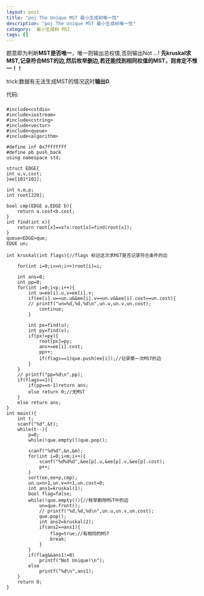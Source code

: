 ```yaml
---
layout: post
title: "poj The Unique MST 最小生成树唯一性"
description: "poj The Unique MST 最小生成树唯一性"
category:  最小生成树 MST
tags: []
---
```




题意即为判断**MST是否唯一**，唯一则输出总权值,否则输出Not ...!
**先kruskal求MST,记录符合MST的边,然后枚举删边,若还能找到相同权值的MST，则肯定不惟一！！**

trick:数据有无法生成MST的情况这时**输出0**.

代码:

###

	#include<cstdio>
	#include<iostream>
	#include<cstring>
	#include<vector>
	#include<queue>
	#include<algorithm>

	#define inf 0x7fffffff
	#define pb push_back
	using namespace std;

	struct EDGE{
	int u,v,cost;
	}ee[101*101];

	int n,m,p;
	int root[220];

	bool cmp(EDGE a,EDGE b){
		return a.cost<b.cost;
	}
	int find(int x){
		return root[x]==x?x:root[x]=find(root[x]);
	}
	queue<EDGE>que;
	EDGE un;

	int kruskal(int flags){//flags 标记这次求MST是否记录符合条件的边
		
		for(int i=0;i<=n;i++)root[i]=i;
		
		int ans=0;
		int pp=0;
		for(int i=0;i<p;i++){
			int u=ee[i].u,v=ee[i].v;
			if(ee[i].u==un.u&&ee[i].v==un.v&&ee[i].cost==un.cost){
			// printf("un=%d,%d,%d\n",un.u,un.v,un.cost);
				continue;
			}

			int px=find(u);
			int py=find(v);
			if(px!=py){
				root[px]=py;
				ans+=ee[i].cost;
				pp++;
				if(flags==1)que.push(ee[i]);//记录第一次MST的边
			}
		}
		// printf("pp=%d\n",pp);
		if(flags==1){
			if(pp==n-1)return ans;
			else return 0;//无MST
		}
		else return ans;
	}
	int main(){
		int t;
		scanf("%d",&t);
		while(t--){
			p=0;
			while(!que.empty())que.pop();

			scanf("%d%d",&n,&m);
			for(int i=0;i<m;i++){
				scanf("%d%d%d",&ee[p].u,&ee[p].v,&ee[p].cost);
				p++;
			}
			sort(ee,ee+p,cmp);
			un.u=n+1,un.v=n+1,un.cost=0;
			int ans1=kruskal(1);
			bool flag=false;
			while(!que.empty()){//枚举删除MST中的边
				un=que.front();
				// printf("%d,%d,%d\n",un.u,un.v,un.cost);
				que.pop();
				int ans2=kruskal(2);
				if(ans2==ans1){
					flag=true;//有相同的MST
					break;
				}
			}
			if(flag&&ans1!=0)
				printf("Not Unique!\n");
			else
				printf("%d\n",ans1);
		}
		return 0;
	}

###